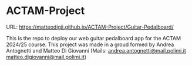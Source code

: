# ACTAM-Project

URL: https://matteodigii.github.io/ACTAM-Project/Guitar-Pedalboard/

This is the repo to deploy our web guitar pedalboard app for the ACTAM 2024/25 course.
This project was made in a groud formed by Andrea Antognetti and Matteo Di Giovanni
(Mails: andrea.antognetti@mail.polimi.it matteo.digiovanni@mail.polimi.it)
